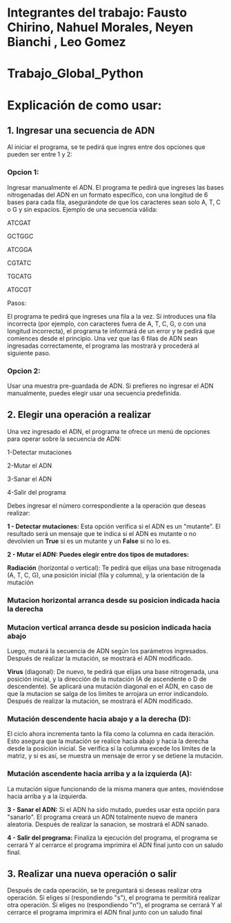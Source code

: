 # Integrantes del trabajo: Fausto Chirino, Nahuel Morales, Neyen Bianchi , Leo Gomez
# Trabajo_Global_Python

# Explicación de como usar:

## 1. Ingresar una secuencia de ADN
Al iniciar el programa, se te pedirá que ingres entre dos opciones que pueden ser entre 1 y 2:
### Opcion 1:
Ingresar manualmente el ADN. El programa te pedirá que ingreses las bases nitrogenadas del ADN en un formato específico, con una longitud de 6 bases para cada fila, asegurándote de que los caracteres sean solo A, T, C o G y sin espacios. Ejemplo de una secuencia válida:

ATCGAT

GCTGGC

ATCGGA

CGTATC

TGCATG

ATGCGT

Pasos:

El programa te pedirá que ingreses una fila a la vez.
Si introduces una fila incorrecta (por ejemplo, con caracteres fuera de A, T, C, G, o con una longitud incorrecta), el programa te informará de un error y te pedirá que comiences desde el principio.
Una vez que las 6 filas de ADN sean ingresadas correctamente, el programa las mostrará y procederá al siguiente paso.

### Opcion 2: 
Usar una muestra pre-guardada de ADN. Si prefieres no ingresar el ADN manualmente, puedes elegir usar una secuencia predefinida.

## 2. Elegir una operación a realizar
Una vez ingresado el ADN, el programa te ofrece un menú de opciones para operar sobre la secuencia de ADN:

1-Detectar mutaciones

2-Mutar el ADN

3-Sanar el ADN

4-Salir del programa

Debes ingresar el número correspondiente a la operación que deseas realizar:

**1 - Detectar mutaciones:** Esta opción verifica si el ADN es un "mutante". El resultado será un mensaje que te indica si el ADN es mutante o no devolvien un **True** si es un mutante y un **False** si no lo es.

**2 - Mutar el ADN: Puedes elegir entre dos tipos de mutadores:**

**Radiación** (horizontal o vertical): Te pedirá que elijas una base nitrogenada (A, T, C, G), una posición inicial (fila y columna), y la orientación de la mutación 

### Mutacion horizontal arranca desde su posicion indicada hacia la derecha

### Mutacion vertical arranca desde su posicion indicada hacia abajo

Luego, mutará la secuencia de ADN según los parámetros ingresados.
Después de realizar la mutación, se mostrará el ADN modificado.

**Virus** (diagonal): De nuevo, te pedirá que elijas una base nitrogenada, una posición inicial, y la dirección de la mutación (A de ascendente o D de descendente). Se aplicará una mutación diagonal en el ADN, en caso de que la mutacion se salga de los limites te arrojara un error indicandolo.
Después de realizar la mutación, se mostrará el ADN modificado.
### Mutación descendente hacia abajo y a la derecha (D):

El ciclo ahora incrementa tanto la fila como la columna en cada iteración. Esto asegura que la mutación se realice hacia abajo y hacia la derecha desde la posición inicial.
Se verifica si la columna excede los límites de la matriz, y si es así, se muestra un mensaje de error y se detiene la mutación.

### Mutación ascendente hacia arriba y a la izquierda (A):

La mutación sigue funcionando de la misma manera que antes, moviéndose hacia arriba y a la izquierda.

**3 - Sanar el ADN:** Si el ADN ha sido mutado, puedes usar esta opción para "sanarlo". El programa creará un ADN totalmente nuevo de manera aleatoria.
Después de realizar la sanacion, se mostrará el ADN sanado.

**4 - Salir del programa:** Finaliza la ejecución del programa, el programa se cerrará Y al cerrarce el programa imprimira el ADN final junto con un saludo final.

## 3. Realizar una nueva operación o salir
Después de cada operación, se te preguntará si deseas realizar otra operación. Si eliges sí (respondiendo "s"), el programa te permitirá realizar otra operación. Si eliges no (respondiendo "n"), el programa se cerrará Y al cerrarce el programa imprimira el ADN final junto con un saludo final
